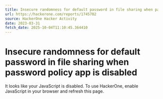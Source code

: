 ```yaml
---
title: Insecure randomness for default password in file sharing when password policy app is disabled
url: https://hackerone.com/reports/1745702
source: HackerOne Hacker Activity
date: 2023-03-31
fetch_date: 2025-10-04T11:10:45.364410
---
```


# Insecure randomness for default password in file sharing when password policy app is disabled

It looks like your JavaScript is disabled. To use HackerOne, enable JavaScript in your browser and refresh this page.